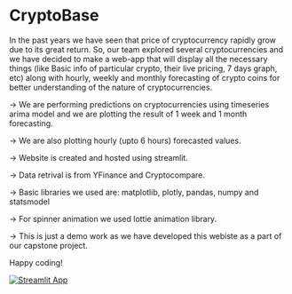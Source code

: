 # CryptoBase

In the past years we have seen that price of cryptocurrency rapidly grow due to its great return. 
So, our team explored several cryptocurrencies and we have decided to make a web-app that will display all the necessary things (like Basic info of particular crypto, their live pricing, 7 days graph, etc) along with hourly, 
weekly and monthly forecasting of crypto coins for better understanding of the nature of cryptocurrencies.

-> We are performing predictions on cryptocurrencies using timeseries arima model and we are plotting the result of 1 week and 1 month forecasting.

-> We are also plotting hourly (upto 6 hours) forecasted values.

-> Website is created and hosted using streamlit.

-> Data retrival is from YFinance and Cryptocompare.

-> Basic libraries we used are: matplotlib, plotly, pandas, numpy and statsmodel

-> For spinner animation we used lottie animation library.

-> This is just a demo work as we have developed this webiste as a part of our capstone project.

Happy coding!

[![Streamlit App](https://static.streamlit.io/badges/streamlit_badge_black_white.svg)](https://madhavaramanvr-cryptopredict-dashboard-ggqwys.streamlit.app/)

